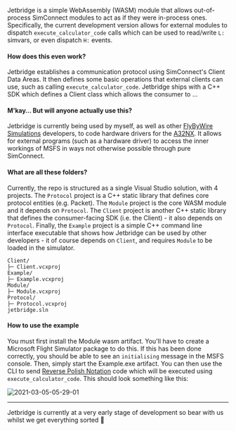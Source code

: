 Jetbridge is a simple WebAssembly (WASM) module that allows out-of-process SimConnect modules to act as if they were in-process ones. Specifically, the current development version allows for external modules to dispatch `execute_calculator_code` calls which can be used to read/write `L:` simvars, or even dispatch `H:` events.

#### How does this even work?

Jetbridge establishes a communication protocol using SimConnect's Client Data Areas. It then defines some basic operations that external clients can use, such as calling `execute_calculator_code`. Jetbridge ships with a C++ SDK which defines a Client class which allows the consumer to ...

#### M’kay… But will anyone actually use this?

Jetbridge is currently being used by myself, as well as other [FlyByWire Simulations](https://flybywiresim.com/) developers, to code hardware drivers for the [A32NX](https://github.com/flybywiresim/a32nx). It allows for external programs (such as a hardware driver) to access the inner workings of MSFS in ways not otherwise possible through pure SimConnect.


#### What are all these folders?

Currently, the repo is structured as a single Visual Studio solution, with 4 projects. The `Protocol` project is a C++ static library that defines core protocol entities (e.g. Packet). The `Module` project is the core WASM module and it depends on `Protocol`. The `Client` project is another C++ static library that defines the consumer-facing SDK (i.e. the Client) - it also depends on `Protocol`. Finally, the `Example` project is a simple C++ command line interface executable that shows how Jetbridge can be used by other developers - it of course depends on `Client`, and requires `Module` to be loaded in the simulator.

```
Client/
├─ Client.vcxproj
Example/
├─ Example.vcxproj
Module/
├─ Module.vcxproj
Protocol/
├─ Protocol.vcxproj
jetbridge.sln
```

#### How to use the example

You must first install the Module wasm artifact. You'll have to create a Microsoft Flight Simulator package to do this. If this has been done correctly, you should be able to see an `initialising` message in the MSFS console. Then, simply start the Example.exe artifact. You can then use the CLI to send [Reverse Polish Notation](https://docs.flightsimulator.com/html/Additional_Information/Reverse_Polish_Notation.htm) code which will be executed using `execute_calculator_code`. This should look something like this:

![2021-03-05-05-29-01](https://user-images.githubusercontent.com/7229472/110072171-478cfd80-7d75-11eb-859f-200f31bc6c6e.gif)

---

Jetbridge is currently at a very early stage of development so bear with us whilst we get everything sorted 🧸
